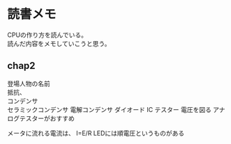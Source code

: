 # 読書メモ
CPUの作り方を読んでいる。   
読んだ内容をメモしていこうと思う。   

## chap2
登場人物の名前   
抵抗、   
コンデンサ   
    セラミックコンデンサ
    電解コンデンサ
ダイオード
IC
テスター
    電圧を図る
    アナログテスターがおすすめ

メータに流れる電流は、
    I=E/R
LEDには順電圧というものがある

